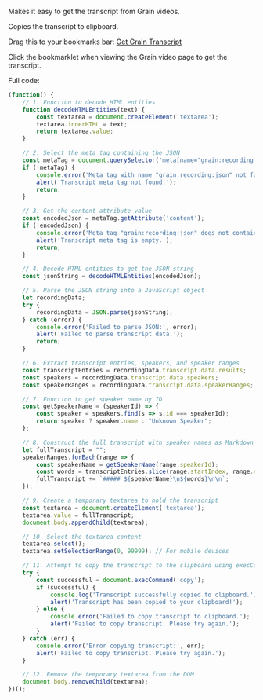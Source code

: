 Makes it easy to get the transcript from Grain videos.

Copies the transcript to clipboard.

Drag this to your bookmarks bar:
<a id="bookmarklet-a" class="bookmarklet" href="javascript:(function()%7B(function()%20%7B%0A%20%20%20%20%2F%2F%201.%20Function%20to%20decode%20HTML%20entities%0A%20%20%20%20function%20decodeHTMLEntities(text)%20%7B%0A%20%20%20%20%20%20%20%20const%20textarea%20%3D%20document.createElement('textarea')%3B%0A%20%20%20%20%20%20%20%20textarea.innerHTML%20%3D%20text%3B%0A%20%20%20%20%20%20%20%20return%20textarea.value%3B%0A%20%20%20%20%7D%0A%0A%20%20%20%20%2F%2F%202.%20Select%20the%20meta%20tag%20containing%20the%20JSON%0A%20%20%20%20const%20metaTag%20%3D%20document.querySelector('meta%5Bname%3D%22grain%3Arecording%3Ajson%22%5D')%3B%0A%20%20%20%20if%20(!metaTag)%20%7B%0A%20%20%20%20%20%20%20%20console.error('Meta%20tag%20with%20name%20%22grain%3Arecording%3Ajson%22%20not%20found.')%3B%0A%20%20%20%20%20%20%20%20alert('Transcript%20meta%20tag%20not%20found.')%3B%0A%20%20%20%20%20%20%20%20return%3B%0A%20%20%20%20%7D%0A%0A%20%20%20%20%2F%2F%203.%20Get%20the%20content%20attribute%20value%0A%20%20%20%20const%20encodedJson%20%3D%20metaTag.getAttribute('content')%3B%0A%20%20%20%20if%20(!encodedJson)%20%7B%0A%20%20%20%20%20%20%20%20console.error('Meta%20tag%20%22grain%3Arecording%3Ajson%22%20does%20not%20contain%20content.')%3B%0A%20%20%20%20%20%20%20%20alert('Transcript%20meta%20tag%20is%20empty.')%3B%0A%20%20%20%20%20%20%20%20return%3B%0A%20%20%20%20%7D%0A%0A%20%20%20%20%2F%2F%204.%20Decode%20HTML%20entities%20to%20get%20the%20JSON%20string%0A%20%20%20%20const%20jsonString%20%3D%20decodeHTMLEntities(encodedJson)%3B%0A%0A%20%20%20%20%2F%2F%205.%20Parse%20the%20JSON%20string%20into%20a%20JavaScript%20object%0A%20%20%20%20let%20recordingData%3B%0A%20%20%20%20try%20%7B%0A%20%20%20%20%20%20%20%20recordingData%20%3D%20JSON.parse(jsonString)%3B%0A%20%20%20%20%7D%20catch%20(error)%20%7B%0A%20%20%20%20%20%20%20%20console.error('Failed%20to%20parse%20JSON%3A'%2C%20error)%3B%0A%20%20%20%20%20%20%20%20alert('Failed%20to%20parse%20transcript%20data.')%3B%0A%20%20%20%20%20%20%20%20return%3B%0A%20%20%20%20%7D%0A%0A%20%20%20%20%2F%2F%206.%20Extract%20transcript%20entries%2C%20speakers%2C%20and%20speaker%20ranges%0A%20%20%20%20const%20transcriptEntries%20%3D%20recordingData.transcript.data.results%3B%0A%20%20%20%20const%20speakers%20%3D%20recordingData.transcript.data.speakers%3B%0A%20%20%20%20const%20speakerRanges%20%3D%20recordingData.transcript.data.speakerRanges%3B%0A%0A%20%20%20%20%2F%2F%207.%20Function%20to%20get%20speaker%20name%20by%20ID%0A%20%20%20%20const%20getSpeakerName%20%3D%20(speakerId)%20%3D%3E%20%7B%0A%20%20%20%20%20%20%20%20const%20speaker%20%3D%20speakers.find(s%20%3D%3E%20s.id%20%3D%3D%3D%20speakerId)%3B%0A%20%20%20%20%20%20%20%20return%20speaker%20%3F%20speaker.name%20%3A%20%22Unknown%20Speaker%22%3B%0A%20%20%20%20%7D%3B%0A%0A%20%20%20%20%2F%2F%208.%20Construct%20the%20full%20transcript%20with%20speaker%20names%20as%20Markdown%20h5%20headings%0A%20%20%20%20let%20fullTranscript%20%3D%20%22%22%3B%0A%20%20%20%20speakerRanges.forEach(range%20%3D%3E%20%7B%0A%20%20%20%20%20%20%20%20const%20speakerName%20%3D%20getSpeakerName(range.speakerId)%3B%0A%20%20%20%20%20%20%20%20const%20words%20%3D%20transcriptEntries.slice(range.startIndex%2C%20range.endIndex%20%2B%201).map(entry%20%3D%3E%20entry%5B1%5D).join('%20')%3B%0A%20%20%20%20%20%20%20%20fullTranscript%20%2B%3D%20%60%23%23%23%23%23%20%24%7BspeakerName%7D%5Cn%24%7Bwords%7D%5Cn%5Cn%60%3B%0A%20%20%20%20%7D)%3B%0A%0A%20%20%20%20%2F%2F%209.%20Create%20a%20temporary%20textarea%20to%20hold%20the%20transcript%0A%20%20%20%20const%20textarea%20%3D%20document.createElement('textarea')%3B%0A%20%20%20%20textarea.value%20%3D%20fullTranscript%3B%0A%20%20%20%20document.body.appendChild(textarea)%3B%0A%0A%20%20%20%20%2F%2F%2010.%20Select%20the%20textarea%20content%0A%20%20%20%20textarea.select()%3B%0A%20%20%20%20textarea.setSelectionRange(0%2C%2099999)%3B%20%2F%2F%20For%20mobile%20devices%0A%0A%20%20%20%20%2F%2F%2011.%20Attempt%20to%20copy%20the%20transcript%20to%20the%20clipboard%20using%20execCommand%0A%20%20%20%20try%20%7B%0A%20%20%20%20%20%20%20%20const%20successful%20%3D%20document.execCommand('copy')%3B%0A%20%20%20%20%20%20%20%20if%20(successful)%20%7B%0A%20%20%20%20%20%20%20%20%20%20%20%20console.log('Transcript%20successfully%20copied%20to%20clipboard.')%3B%0A%20%20%20%20%20%20%20%20%20%20%20%20alert('Transcript%20has%20been%20copied%20to%20your%20clipboard!')%3B%0A%20%20%20%20%20%20%20%20%7D%20else%20%7B%0A%20%20%20%20%20%20%20%20%20%20%20%20console.error('Failed%20to%20copy%20transcript%20to%20clipboard.')%3B%0A%20%20%20%20%20%20%20%20%20%20%20%20alert('Failed%20to%20copy%20transcript.%20Please%20try%20again.')%3B%0A%20%20%20%20%20%20%20%20%7D%0A%20%20%20%20%7D%20catch%20(err)%20%7B%0A%20%20%20%20%20%20%20%20console.error('Error%20copying%20transcript%3A'%2C%20err)%3B%0A%20%20%20%20%20%20%20%20alert('Failed%20to%20copy%20transcript.%20Please%20try%20again.')%3B%0A%20%20%20%20%7D%0A%0A%20%20%20%20%2F%2F%2012.%20Remove%20the%20temporary%20textarea%20from%20the%20DOM%0A%20%20%20%20document.body.removeChild(textarea)%3B%0A%7D)()%3B%7D)()%3B">Get Grain Transcript</a>

Click the bookmarklet when viewing the Grain video page to get the transcript.

Full code:
```js
(function() {
    // 1. Function to decode HTML entities
    function decodeHTMLEntities(text) {
        const textarea = document.createElement('textarea');
        textarea.innerHTML = text;
        return textarea.value;
    }

    // 2. Select the meta tag containing the JSON
    const metaTag = document.querySelector('meta[name="grain:recording:json"]');
    if (!metaTag) {
        console.error('Meta tag with name "grain:recording:json" not found.');
        alert('Transcript meta tag not found.');
        return;
    }

    // 3. Get the content attribute value
    const encodedJson = metaTag.getAttribute('content');
    if (!encodedJson) {
        console.error('Meta tag "grain:recording:json" does not contain content.');
        alert('Transcript meta tag is empty.');
        return;
    }

    // 4. Decode HTML entities to get the JSON string
    const jsonString = decodeHTMLEntities(encodedJson);

    // 5. Parse the JSON string into a JavaScript object
    let recordingData;
    try {
        recordingData = JSON.parse(jsonString);
    } catch (error) {
        console.error('Failed to parse JSON:', error);
        alert('Failed to parse transcript data.');
        return;
    }

    // 6. Extract transcript entries, speakers, and speaker ranges
    const transcriptEntries = recordingData.transcript.data.results;
    const speakers = recordingData.transcript.data.speakers;
    const speakerRanges = recordingData.transcript.data.speakerRanges;

    // 7. Function to get speaker name by ID
    const getSpeakerName = (speakerId) => {
        const speaker = speakers.find(s => s.id === speakerId);
        return speaker ? speaker.name : "Unknown Speaker";
    };

    // 8. Construct the full transcript with speaker names as Markdown h5 headings
    let fullTranscript = "";
    speakerRanges.forEach(range => {
        const speakerName = getSpeakerName(range.speakerId);
        const words = transcriptEntries.slice(range.startIndex, range.endIndex + 1).map(entry => entry[1]).join(' ');
        fullTranscript += `##### ${speakerName}\n${words}\n\n`;
    });

    // 9. Create a temporary textarea to hold the transcript
    const textarea = document.createElement('textarea');
    textarea.value = fullTranscript;
    document.body.appendChild(textarea);

    // 10. Select the textarea content
    textarea.select();
    textarea.setSelectionRange(0, 99999); // For mobile devices

    // 11. Attempt to copy the transcript to the clipboard using execCommand
    try {
        const successful = document.execCommand('copy');
        if (successful) {
            console.log('Transcript successfully copied to clipboard.');
            alert('Transcript has been copied to your clipboard!');
        } else {
            console.error('Failed to copy transcript to clipboard.');
            alert('Failed to copy transcript. Please try again.');
        }
    } catch (err) {
        console.error('Error copying transcript:', err);
        alert('Failed to copy transcript. Please try again.');
    }

    // 12. Remove the temporary textarea from the DOM
    document.body.removeChild(textarea);
})();

```